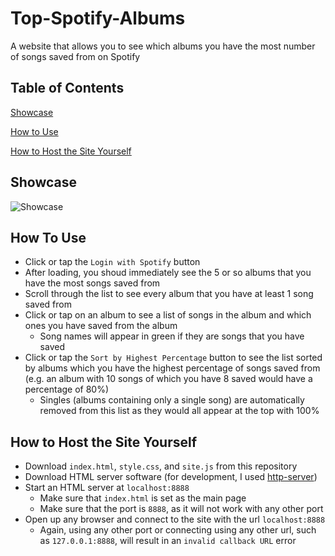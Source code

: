 # Top-Spotify-Albums
A website that allows you to see which albums you have the most number of songs saved from on Spotify 

## Table of Contents
[Showcase](#Showcase)

[How to Use](#How_To_Use)

[How to Host the Site Yourself](#How_to_Host)

<a name="Showcase"/>

## Showcase
![Showcase](https://i.imgur.com/h9hsHKn.png)

<a name="How_To_Use"/>

## How To Use
- Click or tap the `Login with Spotify` button
- After loading, you shoud immediately see the 5 or so albums that you have the most songs saved from
- Scroll through the list to see every album that you have at least 1 song saved from
- Click or tap on an album to see a list of songs in the album and which ones you have saved from the album
  - Song names will appear in green if they are songs that you have saved
- Click or tap the `Sort by Highest Percentage` button to see the list sorted by albums which you have the highest percentage of songs saved from (e.g. an album with 10 songs of which you have 8 saved would have a percentage of 80%)
  - Singles (albums containing only a single song) are automatically removed from this list as they would all appear at the top with 100%
  
<a name="How_to_Host"/>
  
## How to Host the Site Yourself

- Download `index.html`, `style.css`, and `site.js` from this repository
- Download HTML server software (for development, I used [http-server](https://github.com/http-party/http-server))
- Start an HTML server at `localhost:8888`
  - Make sure that `index.html` is set as the main page
  - Make sure that the port is `8888`, as it will not work with any other port
- Open up any browser and connect to the site with the url `localhost:8888`
  - Again, using any other port or connecting using any other url, such as `127.0.0.1:8888`, will result in an `invalid callback URL` error
